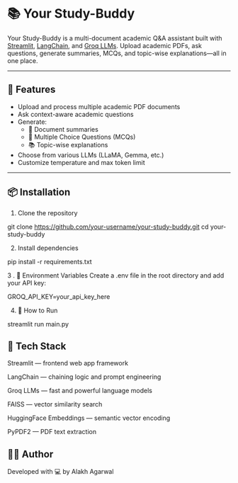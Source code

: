 # 📚 Your Study-Buddy

Your Study-Buddy is a multi-document academic Q&A assistant built with [Streamlit](https://streamlit.io/), [LangChain](https://www.langchain.com/), and [Groq LLMs](https://groq.com/). Upload academic PDFs, ask questions, generate summaries, MCQs, and topic-wise explanations—all in one place.

---

## 🚀 Features

- Upload and process multiple academic PDF documents
- Ask context-aware academic questions
- Generate:
  - 📄 Document summaries
  - 📝 Multiple Choice Questions (MCQs)
  - 📚 Topic-wise explanations
- Choose from various LLMs (LLaMA, Gemma, etc.)
- Customize temperature and max token limit

---

## 📦 Installation

1. Clone the repository

git clone https://github.com/your-username/your-study-buddy.git
cd your-study-buddy

2. Install dependencies

pip install -r requirements.txt

3 . 🔐 Environment Variables
Create a .env file in the root directory and add your API key:

GROQ_API_KEY=your_api_key_here

4. 🧠 How to Run

streamlit run main.py


## 🧰 Tech Stack

Streamlit — frontend web app framework

LangChain — chaining logic and prompt engineering

Groq LLMs — fast and powerful language models

FAISS — vector similarity search

HuggingFace Embeddings — semantic vector encoding

PyPDF2 — PDF text extraction

## 🧑‍💻 Author
Developed with 💻 by Alakh Agarwal
